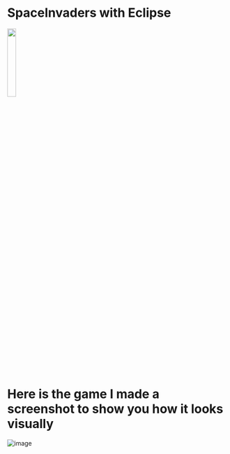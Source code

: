 # SpaceInvaders with Eclipse

<a href="loading">
  <img src="https://st3.depositphotos.com/11963282/14669/v/450/depositphotos_146694203-stock-illustration-progress-loading-bar.jpg" style="width: 20%;">
</a>

# Here is the game I made a screenshot to show you how it looks visually 

![image](https://github.com/ShHaWkK/SpaceInvaders/assets/51519814/f9c2be27-868e-4748-8506-fdd64b2559fc)
